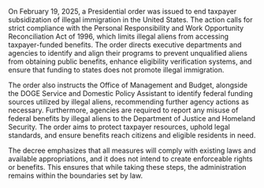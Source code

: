 On February 19, 2025, a Presidential order was issued to end taxpayer subsidization of illegal immigration in the United States. The action calls for strict compliance with the Personal Responsibility and Work Opportunity Reconciliation Act of 1996, which limits illegal aliens from accessing taxpayer-funded benefits. The order directs executive departments and agencies to identify and align their programs to prevent unqualified aliens from obtaining public benefits, enhance eligibility verification systems, and ensure that funding to states does not promote illegal immigration.

The order also instructs the Office of Management and Budget, alongside the DOGE Service and Domestic Policy Assistant to identify federal funding sources utilized by illegal aliens, recommending further agency actions as necessary. Furthermore, agencies are required to report any misuse of federal benefits by illegal aliens to the Department of Justice and Homeland Security. The order aims to protect taxpayer resources, uphold legal standards, and ensure benefits reach citizens and eligible residents in need.

The decree emphasizes that all measures will comply with existing laws and available appropriations, and it does not intend to create enforceable rights or benefits. This ensures that while taking these steps, the administration remains within the boundaries set by law.